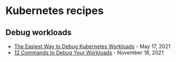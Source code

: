 # Kubernetes recipes

## Debug workloads

- [The Easiest Way to Debug Kubernetes Workloads](https://martinheinz.dev/blog/49) - May 17, 2021
- [12 Commands to Debug Your Workloads](https://thenewstack.io/living-with-kubernetes-12-commands-to-debug-your-workloads/) - November 18, 2021
